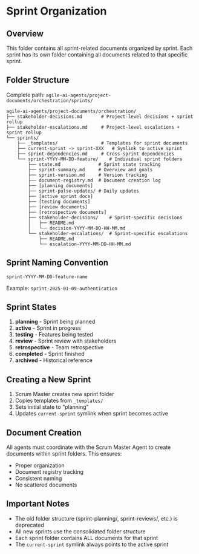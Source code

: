 # Sprint Organization

## Overview
This folder contains all sprint-related documents organized by sprint. Each sprint has its own folder containing all documents related to that specific sprint.

## Folder Structure

Complete path: `agile-ai-agents/project-documents/orchestration/sprints/`

```
agile-ai-agents/project-documents/orchestration/
├── stakeholder-decisions.md       # Project-level decisions + sprint rollup
├── stakeholder-escalations.md     # Project-level escalations + sprint rollup
└── sprints/
    ├── _templates/                # Templates for sprint documents
    ├── current-sprint -> sprint-XXX   # Symlink to active sprint
    ├── sprint-dependencies.md     # Cross-sprint dependencies
    └── sprint-YYYY-MM-DD-feature/    # Individual sprint folders
        ├── state.md              # Sprint state tracking
        ├── sprint-summary.md     # Overview and goals
        ├── sprint-version.md     # Version tracking
        ├── document-registry.md  # Document creation log
        ├── [planning documents]
        ├── sprint-pulse-updates/ # Daily updates
        ├── [active sprint docs]
        ├── [testing documents]
        ├── [review documents]
        ├── [retrospective documents]
        ├── stakeholder-decisions/    # Sprint-specific decisions
        │   ├── README.md
        │   └── decision-YYYY-MM-DD-HH-MM.md
        └── stakeholder-escalations/  # Sprint-specific escalations
            ├── README.md
            └── escalation-YYYY-MM-DD-HH-MM.md
```

## Sprint Naming Convention
`sprint-YYYY-MM-DD-feature-name`

Example: `sprint-2025-01-09-authentication`

## Sprint States
1. **planning** - Sprint being planned
2. **active** - Sprint in progress
3. **testing** - Features being tested
4. **review** - Sprint review with stakeholders
5. **retrospective** - Team retrospective
6. **completed** - Sprint finished
7. **archived** - Historical reference

## Creating a New Sprint
1. Scrum Master creates new sprint folder
2. Copies templates from `_templates/`
3. Sets initial state to "planning"
4. Updates `current-sprint` symlink when sprint becomes active

## Document Creation
All agents must coordinate with the Scrum Master Agent to create documents within sprint folders. This ensures:
- Proper organization
- Document registry tracking
- Consistent naming
- No scattered documents

## Important Notes
- The old folder structure (sprint-planning/, sprint-reviews/, etc.) is deprecated
- All new sprints use the consolidated folder structure
- Each sprint folder contains ALL documents for that sprint
- The `current-sprint` symlink always points to the active sprint